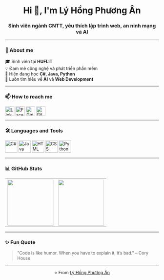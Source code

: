 <h1 align="center">Hi 👋, I'm Lý Hồng Phương Ân</h1>
<h3 align="center">Sinh viên ngành CNTT, yêu thích lập trình web, an ninh mạng và AI</h3>

---

### 🏫 About me  
🎓 Sinh viên tại **HUFLIT**  
💡 Đam mê công nghệ và phát triển phần mềm  
🌱 Hiện đang học **C#, Java, Python**  
💬 Luôn tìm hiểu về **AI** và **Web Development**

---

### 📫 How to reach me  
<p align="left">
  <a href="https://linkedin.com/" target="_blank"><img align="center" src="https://cdn.jsdelivr.net/gh/devicons/devicon/icons/linkedin/linkedin-original.svg" alt="LinkedIn" height="30" width="30" /></a>
  <a href="https://facebook.com/" target="_blank"><img align="center" src="https://cdn.jsdelivr.net/gh/devicons/devicon/icons/facebook/facebook-original.svg" alt="Facebook" height="30" width="30" /></a>
  <a href="mailto:lyhongphuongan@gmail.com"><img align="center" src="https://cdn-icons-png.flaticon.com/512/732/732200.png" alt="Gmail" height="30" width="30" /></a>
  <a href="https://github.com/" target="_blank"><img align="center" src="https://cdn.jsdelivr.net/gh/devicons/devicon/icons/github/github-original.svg" alt="GitHub" height="30" width="30" /></a>
</p>

---

### 🛠️ Languages and Tools  
<p align="left"> 
  <img src="https://cdn.jsdelivr.net/gh/devicons/devicon/icons/csharp/csharp-original.svg" alt="C#" width="40" height="40"/>
  <img src="https://cdn.jsdelivr.net/gh/devicons/devicon/icons/java/java-original.svg" alt="Java" width="40" height="40"/>
  <img src="https://cdn.jsdelivr.net/gh/devicons/devicon/icons/html5/html5-original.svg" alt="HTML" width="40" height="40"/>
  <img src="https://cdn.jsdelivr.net/gh/devicons/devicon/icons/css3/css3-original.svg" alt="CSS" width="40" height="40"/>
  <img src="https://cdn.jsdelivr.net/gh/devicons/devicon/icons/python/python-original.svg" alt="Python" width="40" height="40"/>
</p>

---

### 📊 GitHub Stats  

<div align="center">
  <table>
    <tr>
      <td>
        <img src="https://github-readme-stats.vercel.app/api?username=miraclestg&show_icons=true&theme=tokyonight&include_all_commits=true&hide_border=true" height="150"/>
      </td>
      <td>
        <img src="https://github-readme-stats.vercel.app/api/top-langs/?username=miraclestg&layout=compact&theme=tokyonight&hide_border=true&langs_count=8&custom_title=Most%20Used%20Languages&text_color=70A5FD&title_color=70A5FD" height="150"/>
      </td>
    </tr>
  </table>
</div>


---

### ✨ Fun Quote  
> "Code is like humor. When you have to explain it, it’s bad." – Cory House

---

<p align="center">⭐ From <a href="https://github.com/YOUR_USERNAME">Lý Hồng Phương Ân</a></p>
